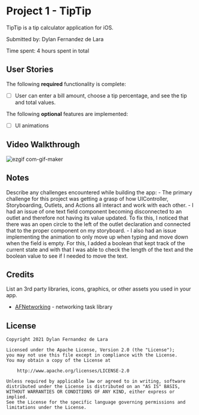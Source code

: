 # Project 1 - TipTip

TipTip is a tip calculator application for iOS.

Submitted by: Dylan Fernandez de Lara

Time spent: 4 hours spent in total

## User Stories

The following **required** functionality is complete:

* [ ] User can enter a bill amount, choose a tip percentage, and see the tip and total values.

The following **optional** features are implemented:

* [ ] UI animations

## Video Walkthrough

![ezgif com-gif-maker](https://user-images.githubusercontent.com/65196174/123011299-ba9e9c00-d385-11eb-8e84-88e1778e7a5a.gif)

## Notes

Describe any challenges encountered while building the app:
    - The primary challenge for this project was getting a grasp of how UIController, Storyboarding, Outlets, and Actions all interact and work with each other.
    - I had an issue of one text field component becoming disconnected to an outlet and therefore not having its value updated. To fix this, I noticed that there was an open circle to the left of the outlet declaration and connected that to the proper component on my storyboard.
    - I also had an issue implementing the animation to only move up when typing and move down when the field is empty. For this, I added a boolean that kept track of the current state and with that I was able to check the length of the text and the boolean value to see if I needed to move the text.

## Credits

List an 3rd party libraries, icons, graphics, or other assets you used in your app.

- [AFNetworking](https://github.com/AFNetworking/AFNetworking) - networking task library

## License

    Copyright 2021 Dylan Fernandez de Lara

    Licensed under the Apache License, Version 2.0 (the "License");
    you may not use this file except in compliance with the License.
    You may obtain a copy of the License at

        http://www.apache.org/licenses/LICENSE-2.0

    Unless required by applicable law or agreed to in writing, software
    distributed under the License is distributed on an "AS IS" BASIS,
    WITHOUT WARRANTIES OR CONDITIONS OF ANY KIND, either express or implied.
    See the License for the specific language governing permissions and
    limitations under the License.

